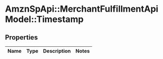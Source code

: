# AmznSpApi::MerchantFulfillmentApiModel::Timestamp

## Properties
Name | Type | Description | Notes
------------ | ------------- | ------------- | -------------

